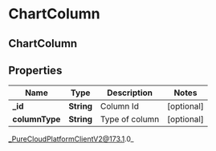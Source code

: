 # ChartColumn

## ChartColumn

## Properties

|Name | Type | Description | Notes|
|------------ | ------------- | ------------- | -------------|
| **_id** | **String** | Column Id | [optional] |
| **columnType** | **String** | Type of column | [optional] |



_PureCloudPlatformClientV2@173.1.0_
